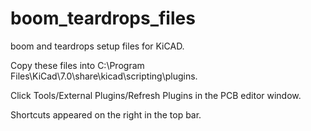 # boom_teardrops_files
boom and teardrops setup files for KiCAD.

Copy these files into C:\Program Files\KiCad\7.0\share\kicad\scripting\plugins.

Click Tools/External Plugins/Refresh Plugins in the PCB editor window.

Shortcuts appeared on the right in the top bar.
